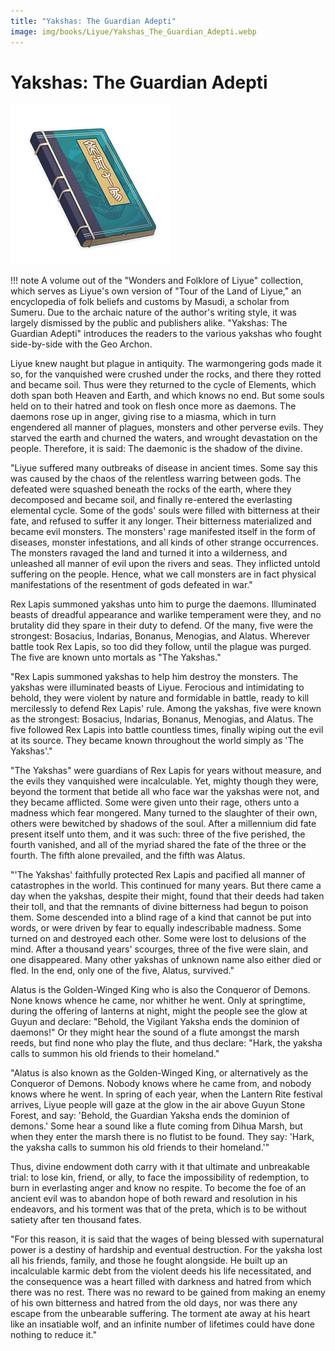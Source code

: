 ```yaml
---
title: "Yakshas: The Guardian Adepti"
image: img/books/Liyue/Yakshas_The_Guardian_Adepti.webp
---
```


# Yakshas: The Guardian Adepti

![Book Image](../../img/books/Liyue/Yakshas_The_Guardian_Adepti.webp)

!!! note
    A volume out of the "Wonders and Folklore of Liyue" collection, which serves as Liyue's own version of "Tour of the Land of Liyue," an encyclopedia of folk beliefs and customs by Masudi, a scholar from Sumeru. Due to the archaic nature of the author's writing style, it was largely dismissed by the public and publishers alike. "Yakshas: The Guardian Adepti" introduces the readers to the various yakshas who fought side-by-side with the Geo Archon.

Liyue knew naught but plague in antiquity. The warmongering gods made it so, for the vanquished were crushed under the rocks, and there they rotted and became soil. Thus were they returned to the cycle of Elements, which doth span both Heaven and Earth, and which knows no end. But some souls held on to their hatred and took on flesh once more as daemons. The daemons rose up in anger, giving rise to a miasma, which in turn engendered all manner of plagues, monsters and other perverse evils. They starved the earth and churned the waters, and wrought devastation on the people. Therefore, it is said: The daemonic is the shadow of the divine.

"Liyue suffered many outbreaks of disease in ancient times. Some say this was caused by the chaos of the relentless warring between gods. The defeated were squashed beneath the rocks of the earth, where they decomposed and became soil, and finally re-entered the everlasting elemental cycle. Some of the gods' souls were filled with bitterness at their fate, and refused to suffer it any longer. Their bitterness materialized and became evil monsters. The monsters' rage manifested itself in the form of diseases, monster infestations, and all kinds of other strange occurrences. The monsters ravaged the land and turned it into a wilderness, and unleashed all manner of evil upon the rivers and seas. They inflicted untold suffering on the people. Hence, what we call monsters are in fact physical manifestations of the resentment of gods defeated in war."

Rex Lapis summoned yakshas unto him to purge the daemons. Illuminated beasts of dreadful appearance and warlike temperament were they, and no brutality did they spare in their duty to defend. Of the many, five were the strongest: Bosacius, Indarias, Bonanus, Menogias, and Alatus. Wherever battle took Rex Lapis, so too did they follow, until the plague was purged. The five are known unto mortals as "The Yakshas."

"Rex Lapis summoned yakshas to help him destroy the monsters. The yakshas were illuminated beasts of Liyue. Ferocious and intimidating to behold, they were violent by nature and formidable in battle, ready to kill mercilessly to defend Rex Lapis' rule. Among the yakshas, five were known as the strongest: Bosacius, Indarias, Bonanus, Menogias, and Alatus. The five followed Rex Lapis into battle countless times, finally wiping out the evil at its source. They became known throughout the world simply as 'The Yakshas'."

"The Yakshas" were guardians of Rex Lapis for years without measure, and the evils they vanquished were incalculable. Yet, mighty though they were, beyond the torment that betide all who face war the yakshas were not, and they became afflicted. Some were given unto their rage, others unto a madness which fear mongered. Many turned to the slaughter of their own, others were bewitched by shadows of the soul. After a millennium did fate present itself unto them, and it was such: three of the five perished, the fourth vanished, and all of the myriad shared the fate of the three or the fourth. The fifth alone prevailed, and the fifth was Alatus.

"'The Yakshas' faithfully protected Rex Lapis and pacified all manner of catastrophes in the world. This continued for many years. But there came a day when the yakshas, despite their might, found that their deeds had taken their toll, and that the remnants of divine bitterness had begun to poison them. Some descended into a blind rage of a kind that cannot be put into words, or were driven by fear to equally indescribable madness. Some turned on and destroyed each other. Some were lost to delusions of the mind. After a thousand years' scourges, three of the five were slain, and one disappeared. Many other yakshas of unknown name also either died or fled. In the end, only one of the five, Alatus, survived."

Alatus is the Golden-Winged King who is also the Conqueror of Demons. None knows whence he came, nor whither he went. Only at springtime, during the offering of lanterns at night, might the people see the glow at Guyun and declare: "Behold, the Vigilant Yaksha ends the dominion of daemons!" Or they might hear the sound of a flute amongst the marsh reeds, but find none who play the flute, and thus declare: "Hark, the yaksha calls to summon his old friends to their homeland."

"Alatus is also known as the Golden-Winged King, or alternatively as the Conqueror of Demons. Nobody knows where he came from, and nobody knows where he went. In spring of each year, when the Lantern Rite festival arrives, Liyue people will gaze at the glow in the air above Guyun Stone Forest, and say: 'Behold, the Guardian Yaksha ends the dominion of demons.' Some hear a sound like a flute coming from Dihua Marsh, but when they enter the marsh there is no flutist to be found. They say: 'Hark, the yaksha calls to summon his old friends to their homeland.'"

Thus, divine endowment doth carry with it that ultimate and unbreakable trial: to lose kin, friend, or ally, to face the impossibility of redemption, to burn in everlasting anger and know no respite. To become the foe of an ancient evil was to abandon hope of both reward and resolution in his endeavors, and his torment was that of the preta, which is to be without satiety after ten thousand fates.

"For this reason, it is said that the wages of being blessed with supernatural power is a destiny of hardship and eventual destruction. For the yaksha lost all his friends, family, and those he fought alongside. He built up an incalculable karmic debt from the violent deeds his life necessitated, and the consequence was a heart filled with darkness and hatred from which there was no rest. There was no reward to be gained from making an enemy of his own bitterness and hatred from the old days, nor was there any escape from the unbearable suffering. The torment ate away at his heart like an insatiable wolf, and an infinite number of lifetimes could have done nothing to reduce it."